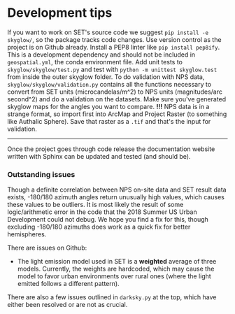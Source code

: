 # Development tips

If you want to work on SET's source code we suggest `pip install -e skyglow/`, so the package tracks code changes.
Use version control as the project is on Github already.
Install a PEP8 linter like `pip install pep8ify`. This is a  development dependency and should not be included in `geospatial.yml`, the conda environment file.
Add unit tests to `skyglow/skyglow/test.py` and test with `python -m unittest skyglow.test` from inside the outer skyglow folder.
To do validation with NPS data, `skyglow/skyglow/validation.py` contains all the functions necessary to convert from SET units (microcandelas/m^2) to NPS units (magnitudes/arc second^2) and do a validation on the datasets. Make sure you've generated skyglow maps for the angles you want to compare. __!!!__ NPS data is in a strange format, so import first into ArcMap and Project Raster (to something like Authalic Sphere). Save that raster as a `.tif` and that's the input for validation.

---

Once the project goes through code release the documentation website written with Sphinx can be updated and tested (and should be).

### Outstanding issues
Though a definite correlation between NPS on-site data and SET result data exists, -180/180 azimuth angles return unusually high values, which causes these values to be outliers. It is most likely the result of some logic/arithmetic error in the code that the 2018 Summer US Urban Development could not debug. We hope you find a fix for this, though excluding -180/180 azimuths does work as a quick fix for better hemispheres.

There are issues on Github:
- The light emission model used in SET is a __weighted__ average of three models. Currently, the weights are hardcoded, which may cause the model to favor urban environments over rural ones (where the light emitted follows a different pattern).

There are also a few issues outlined in `darksky.py` at the top, which have either been resolved or are not as crucial.
